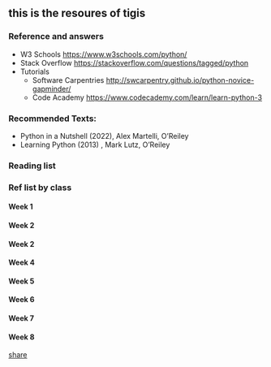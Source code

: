 ## this is the resoures of tigis

### Reference and answers
- W3 Schools https://www.w3schools.com/python/
- Stack Overflow https://stackoverflow.com/questions/tagged/python
- Tutorials
  - Software Carpentries http://swcarpentry.github.io/python-novice-gapminder/
  - Code Academy https://www.codecademy.com/learn/learn-python-3

### Recommended Texts:
- Python in a Nutshell (2022), Alex Martelli, O’Reiley
- Learning Python (2013) , Mark Lutz, O’Reiley



### Reading list
### Ref list by class
#### Week 1
#### Week 2
#### Week 2
#### Week 4
#### Week 5
#### Week 6

#### Week 7
#### Week 8
[share](https://www.one-tab.com/page/y857I0oCT8OOl3R3exouSA)